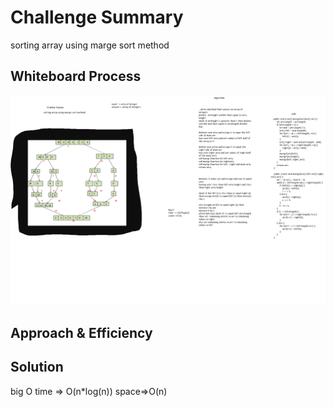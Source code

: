 
# Challenge Summary
<!-- Description of the challenge -->
sorting array using marge sort method
## Whiteboard Process
<!-- Embedded whiteboard image -->
![alt](./CC27.png)
## Approach & Efficiency
<!-- What approach did you take? Why? What is the Big O space/time for this approach? -->

## Solution
<!-- Show how to run your code, and examples of it in action -->
big O
time => O(n*log(n))
space=>O(n)
